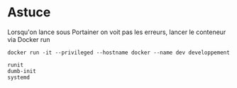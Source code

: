 # Astuce
Lorsqu'on lance sous Portainer on voit pas les erreurs, lancer le conteneur via Docker run
```
docker run -it --privileged --hostname docker --name dev developpement
```


```
runit
dumb-init
systemd
```
